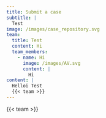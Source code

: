 ```yaml
---
title: Submit a case
subtitle: |
  Test
image: /images/case_repository.svg
team:
  title: Test
  content: Hi
  team_members:
    - name: Hi
      image: /images/AV.svg
      content: |
        Hi
content: |
  Helloi Test
  {{< team >}}
---
```


{{< team >}}
